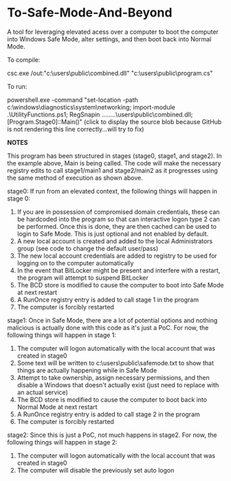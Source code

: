 # To-Safe-Mode-And-Beyond
A tool for leveraging elevated acess over a computer to boot the computer into Windows Safe Mode, alter settings, and then boot back into Normal Mode.

To compile:

csc.exe /out:"c:\users\public\combined.dll" "c:\users\public\program.cs"

To run:

powershell.exe -command "set-location -path c:\windows\diagnostics\system\networking; import-module .\UtilityFunctions.ps1; RegSnapin ..\..\..\..\users\public\combined.dll;[Program.Stage0]::Main()" (click to display the source blob because GitHub is not rendering this line correctly...will try to fix)


**NOTES**

This program has been structured in stages (stage0, stage1, and stage2). In the example above, Main is being called. The code will make the necessary registry edits to call stage1/main1 and stage2/main2 as it progresses using the same method of execution as shown above.

stage0:
If run from an elevated context, the following things will happen in stage 0:

1. If you are in possession of compromised domain credentials, these can be hardcoded into the program so that can interactive logon type 2 can be performed. Once this is done, they are then cached can be used to login to Safe Mode. This is just optional and not enabled by default.
2. A new local account is created and added to the local Administrators group (see code to change the default user/pass)
3. The new local account credentials are added to registry to be used for logging on to the computer automatically
4. In the event that BitLocker might be present and interfere with a restart, the program will attempt to suspend BitLocker
5. The BCD store is modified to cause the computer to boot into Safe Mode at next restart
6. A RunOnce registry entry is added to call stage 1 in the program
7. The computer is forcibly restarted

stage1:
Once in Safe Mode, there are a lot of potential options and nothing malicious is actually done with this code as it's just a PoC. For now, the following things will happen in stage 1:

1. The computer will logon automatically with the local account that was created in stage0
2. Some text will be written to c:\users\public\safemode.txt to show that things are actually happening while in Safe Mode
3. Attempt to take ownership, assign necessary permissions, and then disable a Windows that doesn't actually exist (just need to replace with an actual service)
4. The BCD store is modified to cause the computer to boot back into Normal Mode at next restart
5. A RunOnce registry entry is added to call stage 2 in the program
6. The computer is forcibly restarted 

stage2:
Since this is just a PoC, not much happens in stage2. For now, the following things will happen in stage 2:

1. The computer will logon automatically with the local account that was created in stage0
2. The computer will disable the previously set auto logon
